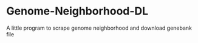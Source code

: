 # Genome-Neighborhood-DL
 A little program to scrape genome neighborhood and download genebank file
